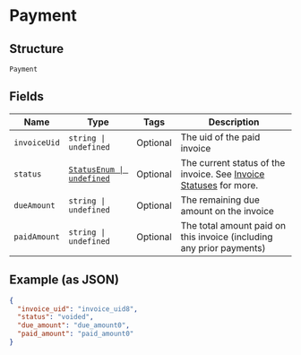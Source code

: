 
# Payment

## Structure

`Payment`

## Fields

| Name | Type | Tags | Description |
|  --- | --- | --- | --- |
| `invoiceUid` | `string \| undefined` | Optional | The uid of the paid invoice |
| `status` | [`StatusEnum \| undefined`](../../doc/models/status-enum.md) | Optional | The current status of the invoice. See [Invoice Statuses](https://chargify.zendesk.com/hc/en-us/articles/4407737494171#line-item-breakdowns) for more. |
| `dueAmount` | `string \| undefined` | Optional | The remaining due amount on the invoice |
| `paidAmount` | `string \| undefined` | Optional | The total amount paid on this invoice (including any prior payments) |

## Example (as JSON)

```json
{
  "invoice_uid": "invoice_uid8",
  "status": "voided",
  "due_amount": "due_amount0",
  "paid_amount": "paid_amount0"
}
```

